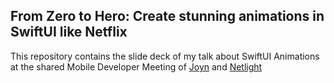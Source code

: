 ## From Zero to Hero: Create stunning animations in SwiftUI like Netflix

This repository contains the slide deck of my talk about SwiftUI Animations \
at the shared Mobile Developer Meeting of [Joyn](https://www.joyn.de/) and [Netlight](https://www.netlight.com/)
